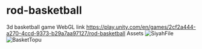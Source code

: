 # rod-basketball
3d basketball game
WebGL link https://play.unity.com/en/games/2cf2a444-a270-4ccd-9373-b29a7aa97127/rod-basketball
Assets
![SiyahFile](https://github.com/user-attachments/assets/260164c1-a35b-417a-b7ef-f32bfa8120a6)
![BasketTopu](https://github.com/user-attachments/assets/6debfc22-b8a8-44dc-93cb-6013018aa287)
